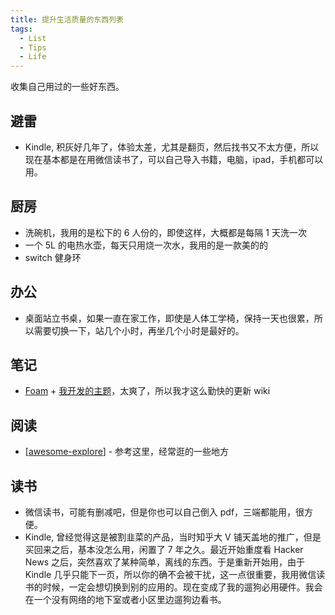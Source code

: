```yaml
---
title: 提升生活质量的东西列表
tags:
  - List
  - Tips
  - Life
---
```


收集自己用过的一些好东西。

## 避雷

- Kindle, 积灰好几年了，体验太差，尤其是翻页，然后找书又不太方便，所以现在基本都是在用微信读书了，可以自己导入书籍，电脑，ipad，手机都可以用。

## 厨房

- 洗碗机，我用的是松下的 6 人份的，即使这样，大概都是每隔 1 天洗一次
- 一个 5L 的电热水壶，每天只用烧一次水，我用的是一款美的的
- switch 健身环

## 办公

- 桌面站立书桌，如果一直在家工作，即使是人体工学椅，保持一天也很累，所以需要切换一下，站几个小时，再坐几个小时是最好的。

## 笔记

- [Foam](https://foambubble.github.io/foam/) + [我开发的主题](https://github.com/theowenyoung/foam-template-gatsby-theme-primer-wiki)，太爽了，所以我才这么勤快的更新 wiki

## 阅读

- [[awesome-explore]] - 参考这里，经常逛的一些地方

## 读书

- 微信读书，可能有删减吧，但是你也可以自己倒入 pdf，三端都能用，很方便。
- Kindle, 曾经觉得这是被割韭菜的产品，当时知乎大 V 铺天盖地的推广，但是买回来之后，基本没怎么用，闲置了 7 年之久。最近开始重度看 Hacker News 之后，突然喜欢了某种简单，离线的东西。于是重新开始用，由于 Kindle 几乎只能下一页，所以你的确不会被干扰，这一点很重要，我用微信读书的时候，一定会想切换到别的应用的。现在变成了我的遛狗必用硬件。我会在一个没有网络的地下室或者小区里边遛狗边看书。

[//begin]: # "Autogenerated link references for markdown compatibility"
[awesome-explore]: awesome-explore.md "Awesome Explore"
[//end]: # "Autogenerated link references"
